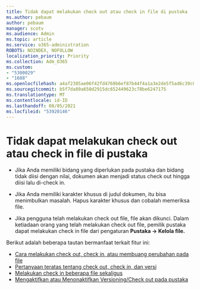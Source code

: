```yaml
---
title: Tidak dapat melakukan check out atau check in file di pustaka
ms.author: pebaum
author: pebaum
manager: scotv
ms.audience: Admin
ms.topic: article
ms.service: o365-administration
ROBOTS: NOINDEX, NOFOLLOW
localization_priority: Priority
ms.collection: Adm_O365
ms.custom:
- "5300029"
- "1688"
ms.openlocfilehash: a4af2385ae06f42fd4769b6ef87b44f4a1a3e2de5f5ad6c39c0c06d72a8cdc07
ms.sourcegitcommit: b5f7da89a650d2915dc652449623c78be6247175
ms.translationtype: MT
ms.contentlocale: id-ID
ms.lasthandoff: 08/05/2021
ms.locfileid: "53920146"
---
```

# <a name="unable-to-check-out-or-check-in-files-in-a-library"></a>Tidak dapat melakukan check out atau check in file di pustaka

- Jika Anda memiliki bidang yang diperlukan pada pustaka dan bidang tidak diisi dengan nilai, dokumen akan menjadi status check out hingga diisi lalu di-check in.

- Jika Anda memiliki karakter khusus di judul dokumen, itu bisa menimbulkan masalah. Hapus karakter khusus dan cobalah memeriksa file.

- Jika pengguna telah melakukan check out file, file akan dikunci.  Dalam ketiadaan orang yang telah melakukan check out file, pemilik pustaka dapat melakukan check in file dari pengaturan **Pustaka -> Kelola file.**

Berikut adalah beberapa tautan bermanfaat terkait fitur ini:

- [Cara melakukan check out, check in, atau membuang perubahan pada file](https://support.office.com/article/check-out-check-in-or-discard-changes-to-files-in-a-library-7e2c12a9-a874-4393-9511-1378a700f6de)
- [Pertanyaan teratas tentang check out, check in, dan versi](https://support.office.com/article/Top-questions-about-check-out-check-in-and-versions-7E941339-E972-4C7A-A79A-80A1FCF84076)
- [Melakukan check in beberapa file sekaligus](https://support.office.com/article/check-out-check-in-or-discard-changes-to-files-in-a-library-7e2c12a9-a874-4393-9511-1378a700f6de)
- [Mengaktifkan atau Menonaktifkan Versioning/Check out pada pustaka](https://support.office.com/article/enable-and-configure-versioning-for-a-list-or-library-1555d642-23ee-446a-990a-bcab618c7a37)

